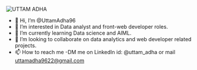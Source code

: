 
![UTTAM ADHA](https://github.com/UttamAdha96/UttamAdha96/assets/101659796/7858eddc-c437-40a0-83cb-5a87b0a1b898)




- 👋 Hi, I’m @UttamAdha96
- 👀 I’m interested in Data analyst and front-web developer roles.
- 🌱 I’m currently learning Data science and AIML.
- 💞️ I’m looking to collaborate on data analytics and web developer related projects.
- 📫 How to reach me -DM me on LinkedIn id: @uttam_adha or mail uttamadha9622@gmail.com

<!---
UttamAdha96/UttamAdha96 is a ✨ special ✨ repository because its `README.md` (this file) appears on your GitHub profile.
You can click the Preview link to take a look at your changes.
--->
